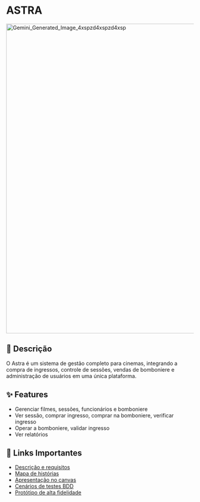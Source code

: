 # ASTRA

<img width="1248" height="832" alt="Gemini_Generated_Image_4xspzd4xspzd4xsp" src="https://github.com/user-attachments/assets/c6a60c39-a045-45c1-bb8b-72143a9b2227" />

## 📝 Descrição

O Astra é um sistema de gestão completo para cinemas, integrando a compra de ingressos, controle de sessões, vendas de bomboniere e administração de usuários em uma única plataforma.

## ✨ Features

* Gerenciar filmes, sessões, funcionários e bomboniere
* Ver sessão, comprar ingresso, comprar na bomboniere, verificar ingresso
* Operar a bomboniere, validar ingresso
* Ver relatórios

## 🔗 Links Importantes

* [Descrição e requisitos](https://docs.google.com/document/d/1IgGX6xtonhrJDd9mZ8fi-whMaT7nEp344ukXF1sbGFo/edit?tab=t.0)
* [Mapa de histórias](https://docs.google.com/spreadsheets/d/1WRr6s1s3xA9KvXNEO1kmZ--eTIqEMnCFXpGGjTszHWc/edit?gid=1767904539#gid=1767904539)
* [Apresentação no canvas](https://www.canva.com/design/DAG2SMUE2Xo/xg1hjPB_XHOw6zBcu73L3Q/edit)
* [Cenários de testes BDD](https://docs.google.com/document/d/18jGI9RaSSxZy_uKOETACXw2tJWp0BffRo4_Bta-eQLE/edit?tab=t.0#heading=h.35kthn3hhsl8)
* [Protótipo de alta fidelidade](https://www.figma.com/make/IaFR0A4iC6hLt7yz3viT0T/Astra---Prot%C3%B3tipo?node-id=0-1&p=f&t=PQeHTOn1hViBS5n6-0)
